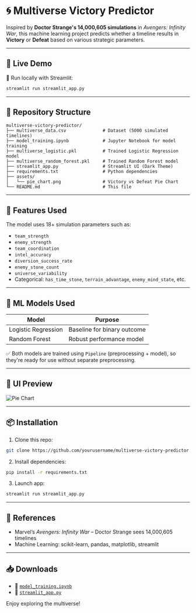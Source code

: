 
# 🌀 Multiverse Victory Predictor

Inspired by **Doctor Strange's 14,000,605 simulations** in *Avengers: Infinity War*, this machine learning project predicts whether a timeline results in **Victory** or **Defeat** based on various strategic parameters.

---

## 🚀 Live Demo

🔗 Run locally with Streamlit:
```bash
streamlit run streamlit_app.py
```

---

## 📁 Repository Structure

```
multiverse-victory-predictor/
├── multiverse_data.csv              # Dataset (5000 simulated timelines)
├── model_training.ipynb             # Jupyter Notebook for model training
├── multiverse_logistic.pkl          # Trained Logistic Regression model
├── multiverse_random_forest.pkl     # Trained Random Forest model
├── streamlit_app.py                 # Streamlit UI (Dark Theme)
├── requirements.txt                 # Python dependencies
├── assets/
│   └── pie_chart.png                # Victory vs Defeat Pie Chart
└── README.md                        # This file
```

---

## 🧠 Features Used

The model uses 18+ simulation parameters such as:

- `team_strength`
- `enemy_strength`
- `team_coordination`
- `intel_accuracy`
- `diversion_success_rate`
- `enemy_stone_count`
- `universe_variability`
- Categorical: `has_time_stone`, `terrain_advantage`, `enemy_mind_state`, etc.

---

## 🧪 ML Models Used

| Model               | Purpose                     |
|--------------------|-----------------------------|
| Logistic Regression| Baseline for binary outcome |
| Random Forest       | Robust performance model    |

✅ Both models are trained using `Pipeline` (preprocessing + model), so they're ready for use without separate preprocessing.

---

## 📸 UI Preview

![Pie Chart](assets/pie_chart.png)

---

## 📦 Installation

1. Clone this repo:
```bash
git clone https://github.com/yourusername/multiverse-victory-predictor.git
```

2. Install dependencies:
```bash
pip install -r requirements.txt
```

3. Launch app:
```bash
streamlit run streamlit_app.py
```

---

## 📜 References

- Marvel’s *Avengers: Infinity War* – Doctor Strange sees 14,000,605 timelines
- Machine Learning: scikit-learn, pandas, matplotlib, streamlit

---


## 📥 Downloads

- 📘 [`model_training.ipynb`](sandbox:/mnt/data/model_training.ipynb)
- 🌌 [`streamlit_app.py`](sandbox:/mnt/data/streamlit_app.py)

Enjoy exploring the multiverse!
